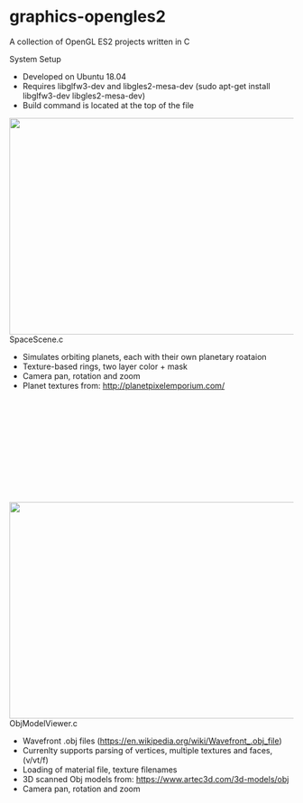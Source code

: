 # graphics-opengles2

A collection of OpenGL ES2 projects written in C

System Setup
- Developed on Ubuntu 18.04
- Requires libglfw3-dev and libgles2-mesa-dev (sudo apt-get install libglfw3-dev libgles2-mesa-dev)
- Build command is located at the top of the file

<a href="url"><img src="https://user-images.githubusercontent.com/81455676/112710788-11d1c500-8e9a-11eb-8da4-dc66f4137177.png" align="right" height="384" width="512" ></a>
SpaceScene.c
- Simulates orbiting planets, each with their own planetary roataion
- Texture-based rings, two layer color + mask
- Camera pan, rotation and zoom
- Planet textures from: http://planetpixelemporium.com/

<br>
<br>
<br>
<br>
<br>
<br>
<br>
<br>
<br>
<br>

<a href="url"><img src="https://user-images.githubusercontent.com/81455676/112711267-76425380-8e9d-11eb-8739-689a802de7aa.png" align="right" height="384" width="512" ></a>
ObjModelViewer.c
- Wavefront .obj files (https://en.wikipedia.org/wiki/Wavefront_.obj_file)
- Currenlty supports parsing of vertices, multiple textures and faces, (v/vt/f)
- Loading of material file, texture filenames
- 3D scanned Obj models from: https://www.artec3d.com/3d-models/obj 
- Camera pan, rotation and zoom

